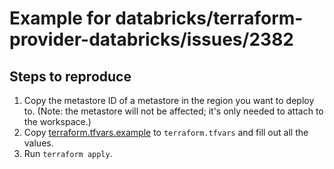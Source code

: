 # Example for databricks/terraform-provider-databricks/issues/2382

## Steps to reproduce

1. Copy the metastore ID of a metastore in the region you want to deploy to. (Note: the metastore will not be affected; it's only needed to attach to the workspace.)
2. Copy [terraform.tfvars.example](terraform.tfvars.example) to `terraform.tfvars` and fill out all the values.
3. Run `terraform apply`.
